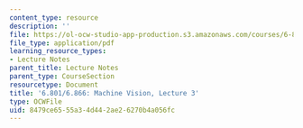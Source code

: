 ```yaml
---
content_type: resource
description: ''
file: https://ol-ocw-studio-app-production.s3.amazonaws.com/courses/6-801-machine-vision-fall-2020/8479ce6555a34d442ae26270b4a056fc_MIT6_801F20_lec3.pdf
file_type: application/pdf
learning_resource_types:
- Lecture Notes
parent_title: Lecture Notes
parent_type: CourseSection
resourcetype: Document
title: '6.801/6.866: Machine Vision, Lecture 3'
type: OCWFile
uid: 8479ce65-55a3-4d44-2ae2-6270b4a056fc
---
```

